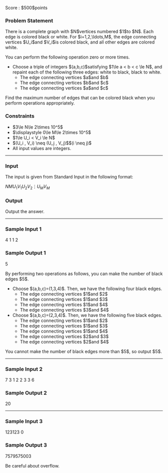 
<div>

<span>

<span>

<p>
Score : $500$points
</p>

<div>

<section>

### **Problem Statement**

<p>
There is a complete graph with $N$vertices numbered $1$to $N$. Each edge is colored black or white. For $i=1,2,\ldots,M$, the edge connecting vertices $U_i$and $V_i$is colored black, and all other edges are colored white.
</p>

<p>
You can perform the following operation zero or more times.
</p>

<ul>

<li>
Choose a triple of integers $(a,b,c)$satisfying $1\le a < b < c \le N$, and repaint each of the following three edges: white to black, black to white.
<ul>

<li>
The edge connecting vertices $a$and $b$
</li>

<li>
The edge connecting vertices $b$and $c$
</li>

<li>
The edge connecting vertices $a$and $c$
</li>

</ul>

</li>

</ul>

<p>
Find the maximum number of edges that can be colored black when you perform operations appropriately.
</p>

</section>

</div>

<div>

<section>

### **Constraints**

<ul>

<li>
$3\le N\le 2\times 10^5$
</li>

<li>
$\displaystyle 0\le M\le 2\times 10^5$
</li>

<li>
$1\le U_i < V_i \le N$
</li>

<li>
$(U_i , V_i) \neq (U_j , V_j)$$(i \neq j)$
</li>

<li>
All input values are integers.
</li>

</ul>

</section>

</div>

---

<div>

<div>

<section>

### **Input**

<p>
The input is given from Standard Input in the following format:
</p>

<div>

$N$$M$$U_1$$V_1$$U_2$$V_2$$\vdots$$U_M$$V_M$
</div>

</section>

</div>

<div>

<section>

### **Output**

<p>
Output the answer.
</p>

</section>

</div>

</div>

---

<div>

<section>

### **Sample Input 1**

<div>

4 1
1 2

</div>

</section>

</div>

<div>

<section>

### **Sample Output 1**

<div>

5

</div>

<p>
By performing two operations as follows, you can make the number of black edges $5$.
</p>

<ul>

<li>
Choose $(a,b,c)=(1,3,4)$. Then, we have the following four black edges.
<ul>

<li>
The edge connecting vertices $1$and $2$
</li>

<li>
The edge connecting vertices $1$and $3$
</li>

<li>
The edge connecting vertices $1$and $4$
</li>

<li>
The edge connecting vertices $3$and $4$
</li>

</ul>

</li>

<li>
Choose $(a,b,c)=(2,3,4)$. Then, we have the following five black edges.
<ul>

<li>
The edge connecting vertices $1$and $2$
</li>

<li>
The edge connecting vertices $1$and $3$
</li>

<li>
The edge connecting vertices $1$and $4$
</li>

<li>
The edge connecting vertices $2$and $3$
</li>

<li>
The edge connecting vertices $2$and $4$
</li>

</ul>

</li>

</ul>

<p>
You cannot make the number of black edges more than $5$, so output $5$.
</p>

</section>

</div>

---

<div>

<section>

### **Sample Input 2**

<div>

7 3
1 2
2 3
3 6

</div>

</section>

</div>

<div>

<section>

### **Sample Output 2**

<div>

20

</div>

</section>

</div>

---

<div>

<section>

### **Sample Input 3**

<div>

123123 0

</div>

</section>

</div>

<div>

<section>

### **Sample Output 3**

<div>

7579575003

</div>

<p>
Be careful about overflow.
</p>

</section>

</div>

</span>

</span>

</div>
